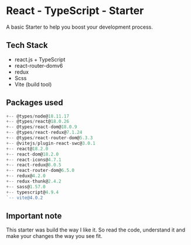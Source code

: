 # React - TypeScript - Starter

A basic Starter to help you boost your development process.

## Tech Stack

- react.js + TypeScript
- react-router-domv6
- redux
- Scss
- Vite (build tool)

## Packages used

```js
+-- @types/node@18.11.17
+-- @types/react@18.0.26
+-- @types/react-dom@18.0.9
+-- @types/react-redux@7.1.24
+-- @types/react-router-dom@5.3.3
+-- @vitejs/plugin-react-swc@3.0.1
+-- react@18.2.0
+-- react-dom@18.2.0
+-- react-icons@4.7.1
+-- react-redux@8.0.5
+-- react-router-dom@6.5.0
+-- redux@4.2.0
+-- redux-thunk@2.4.2
+-- sass@1.57.0
+-- typescript@4.9.4
`-- vite@4.0.2
```

## Important note

This starter was build the way I like it.
So read the code, understand it and make your changes the way you see fit.
